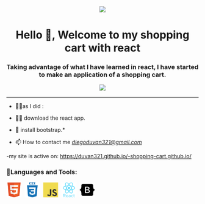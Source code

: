 <div id="header" align="center">
<img src="https://us.123rf.com/450wm/kononok/kononok1805/kononok180500008/102901556-carro-de-compras-en-el-supermercado-con-mercanc%C3%ADas-estilo-plano-vector.jpg" width="200"/>
<h1 align="center">Hello 👋, Welcome to my shopping cart with react</h1>
<h3 align="center"> Taking advantage of what I have learned in react, I have started to make an application of a shopping cart.
</div>

<div id="badges" align="center"><a href="https://github.com/duvan321/duvan321/edit/main/README.md" target="_blank">
<img src="https://img.shields.io/github/gist/last-commit/duvan321?logo=github"/>
</a>
</div>

- - -
- 🙎‍♂️as I did :

- 👨‍💻 download the react app.
- 🌱 install bootstrap.*
- 📫 How to contact me
*diegoduvan321@gmail.com*
  
-my site is active on: https://duvan321.github.io/-shopping-cart.github.io/

<div align="left">
<h3>🔨Languages ​​and Tools:</h3>
<div>
<img src="https://github.com/devicons/devicon/raw/master/icons/html5/html5-original.svg" title="HTML5" alt="HTML" width="40" height="40"/>&nbsp;
<img src="https://github.com/devicons/devicon/raw/master/icons/css3/css3-plain-wordmark.svg" title="CSS3" alt="CSS" width="40" height="40"/>&nbsp;
<img src="https://github.com/devicons/devicon/raw/master/icons/javascript/javascript-original.svg" title="JAVASCRIPT" alt="JAVASCRIPT" width="40" height="40"/>&nbsp;
<img src="https://github.com/devicons/devicon/raw/master/icons/react/react-original-wordmark.svg" title="REACT" alt="REACT" width="40" height="40"/>&nbsp;
<img src="https://github.com/devicons/devicon/raw/master/icons/bootstrap/bootstrap-plain.svg" title="BOOTSTRAP" alt="BOOTSTRAP" width="40" height="40"/>&nbsp;
